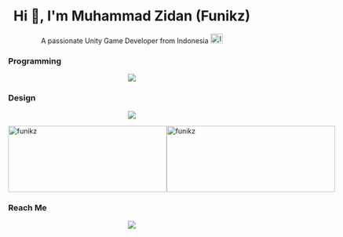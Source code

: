 <h1 align="center">Hi 👋, I'm Muhammad Zidan (Funikz)</h1>
<p align="center">A passionate Unity Game Developer from Indonesia <img src="https://upload.wikimedia.org/wikipedia/commons/thumb/9/9f/Flag_of_Indonesia.svg/1200px-Flag_of_Indonesia.svg.png" alt="Indonesia" width="25" height="20"/></p>

<h3 align="left">Programming</h3>
<p align="center">
  <a href="">
    <img src="https://skillicons.dev/icons?i=git,cs,dart,unity,flutter,figma,blender," />
  </a>
</p>

<h3 align="left">Design</h3>
<p align="center">
  <a href="">
    <img src="https://skillicons.dev/icons?i=figma,blender," />
  </a>
</p>

<div style="display: flex; justify-content: space-between;">
  <img src="https://github-readme-stats.vercel.app/api?username=funikz&show_icons=true&locale=en" alt="funikz" width="323" height="135"/>
  <img src="https://github-readme-streak-stats.herokuapp.com/?user=funikz&" alt="funikz" width="343" height="135"/>
</div>

<h3 align="left">Reach Me</h3>
<p align="center">
  <a href="https://skillicons.dev">
    <img src="https://skillicons.dev/icons?i=discord," />
  </a>
</p>
